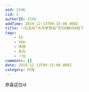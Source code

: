 ```yaml
---
aid: 2246
cid: 2
authorID: 2156
addTime: 2019-12-13T09:15:00.000Z
title: 一位名叫“大鸟李铁柱”的ID被VOA挂了
tags:
    - ID
    - VOA
    - 李铁
    - 名叫
    - 一位
comments: []
date: 2019-12-13T09:15:00.000Z
category: 时政
---
```


恭喜这位id
